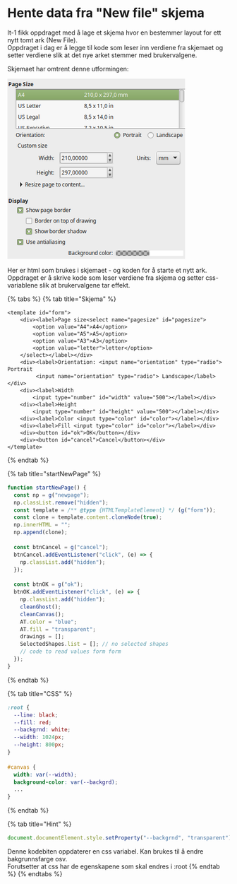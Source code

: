 # Hente data fra "New file" skjema

It-1 fikk oppdraget med å lage et skjema hvor en bestemmer layout for ett nytt tomt ark \(New File\).  
Oppdraget i dag er å legge til kode som leser inn verdiene fra skjemaet og setter verdiene slik at det nye arket stemmer med brukervalgene.

Skjemaet har omtrent denne utformingen:

![Skjema for nytt Ark \(New file\)](../.gitbook/assets/newfile.png)

Her er html som brukes i skjemaet - og koden for  å starte et nytt ark.  
Oppdraget er å skrive kode som leser verdiene fra skjema og setter css-variablene slik at brukervalgene tar effekt.

{% tabs %}
{% tab title="Skjema" %}
```markup
<template id="form">
    <div><label>Page size<select name="pagesize" id="pagesize">
        <option value="A4">A4</option>
        <option value="A5">A5</option>
        <option value="A3">A3</option>
        <option value="letter">letter</option>
    </select></label></div>
    <div><label>Orientation: <input name="orientation" type="radio"> Portrait
         <input name="orientation" type="radio"> Landscape</label></div>
    <div><label>Width 
        <input type="number" id="width" value="500"></label></div>
    <div><label>Height 
        <input type="number" id="height" value="500"></label></div>
    <div><label>Color <input type="color" id="color"></label></div>
    <div><label>Fill <input type="color" id="color"></label></div>
    <div><button id="ok">OK</button></div>
    <div><button id="cancel">Cancel</button></div>
</template>
```
{% endtab %}

{% tab title="startNewPage" %}
```javascript
function startNewPage() {
  const np = g("newpage");
  np.classList.remove("hidden");
  const template = /** @type {HTMLTemplateElement} */ (g("form"));
  const clone = template.content.cloneNode(true);
  np.innerHTML = "";
  np.append(clone);

  const btnCancel = g("cancel");
  btnCancel.addEventListener("click", (e) => {
    np.classList.add("hidden");
  });

  const btnOK = g("ok");
  btnOK.addEventListener("click", (e) => {
    np.classList.add("hidden");
    cleanGhost();
    cleanCanvas();
    AT.color = "blue";
    AT.fill = "transparent";
    drawings = [];
    SelectedShapes.list = []; // no selected shapes
    // code to read values form form
  });
}
```
{% endtab %}

{% tab title="CSS" %}
```css
:root {
  --line: black;
  --fill: red;
  --backgrnd: white;
  --width: 1024px;
  --height: 800px;
}

#canvas {
  width: var(--width);
  background-color: var(--backgrd);
  ...
}
```
{% endtab %}

{% tab title="Hint" %}
```javascript
document.documentElement.style.setProperty("--backgrnd", "transparent");
```

Denne kodebiten oppdaterer en css variabel. Kan brukes til å endre bakgrunnsfarge osv.  
Forutsetter at css har de egenskapene som skal endres i :root
{% endtab %}
{% endtabs %}

